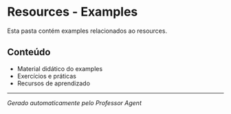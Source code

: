 # Resources - Examples

Esta pasta contém examples relacionados ao resources.

## Conteúdo
- Material didático do examples
- Exercícios e práticas
- Recursos de aprendizado

---
*Gerado automaticamente pelo Professor Agent*

